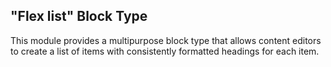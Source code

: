 "Flex list" Block Type
----------------------

This module provides a multipurpose block type that allows content editors to create a list of items with consistently formatted headings for each item.
